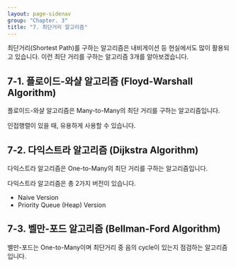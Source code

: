```yaml
---
layout: page-sidenav
group: "Chapter. 3"
title: "7. 최단거리 알고리즘"
---
```


최단거리(Shortest Path)를 구하는 알고리즘은 내비게이션 등 현실에서도 많이 활용되고 있습니다.
이런 최단 거리를 구하는 알고리즘 3개를 알아보겠습니다.

## 7-1. 플로이드-와샬 알고리즘 (Floyd-Warshall Algorithm)

플로이드-와샬 알고리즘은 Many-to-Many의 최단 거리를 구하는 알고리즘입니다.

인접행렬이 있을 때, 유용하게 사용할 수 있습니다.


## 7-2. 다익스트라 알고리즘 (Dijkstra Algorithm)

다익스트라 알고리즘은 One-to-Many의 최단 거리를 구하는 알고리즘입니다.

다익스트라 알고리즘은 총 2가지 버전이 있습니다.

- Naive Version 
- Priority Queue (Heap) Version 


## 7-3. 벨만-포드 알고리즘 (Bellman-Ford Algorithm)

벨만-포드는 One-to-Many이며 최단거리 중 음의 cycle이 있는지 점검하는 알고리즘입니다.